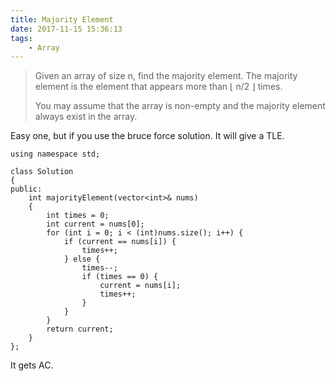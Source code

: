 ```yaml
---
title: Majority Element
date: 2017-11-15 15:36:13
tags:
    - Array
---
```


> Given an array of size n, find the majority element. The majority element is the element that appears more than ⌊ n/2 ⌋ times.
> 
> You may assume that the array is non-empty and the majority element always exist in the array.

<!--more-->

Easy one, but if you use the bruce force solution. It will give a TLE.

```
using namespace std;

class Solution
{
public:
    int majorityElement(vector<int>& nums)
    {
        int times = 0;
        int current = nums[0];
        for (int i = 0; i < (int)nums.size(); i++) {
            if (current == nums[i]) {
                times++;
            } else {
                times--;
                if (times == 0) {
                    current = nums[i];
                    times++;
                }
            }
        }
        return current;
    }
};
```

It gets AC.
